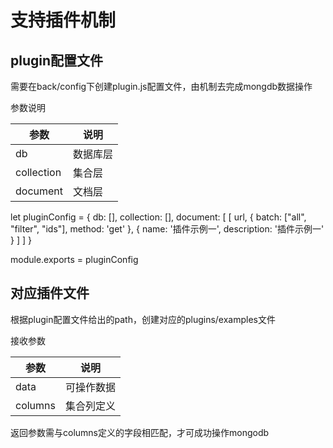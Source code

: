 # 支持插件机制

## plugin配置文件

需要在back/config下创建plugin.js配置文件，由机制去完成mongdb数据操作

参数说明

| 参数          | 说明             |
| ------------ | ---------------- |
| db           | 数据库层          |
| collection   | 集合层            |
| document     | 文档层            |

let pluginConfig = {
  db: [],
  collection: [],
  document:  [
    [
      url, { batch: ["all", "filter", "ids"], method: 'get' }, { name: '插件示例一', description: '插件示例一' }
    ]
  ]
}

module.exports = pluginConfig


## 对应插件文件

根据plugin配置文件给出的path，创建对应的plugins/examples文件

接收参数

| 参数      | 说明             |
| ------    | ----------------|
| data      | 可操作数据       |
| columns   | 集合列定义       |

返回参数需与columns定义的字段相匹配，才可成功操作mongodb

